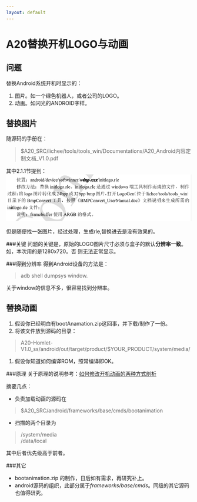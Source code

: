 ```yaml
---
layout: default
---
```


A20替换开机LOGO与动画
=====================

问题
---------------------
替换Android系统开机时显示的：

1. 图片。如一个绿色机器人，或者公司的LOGO。
2. 动画。如闪光的ANDROID字样。

替换图片
---------------------
随源码的手册在：
>$A20_SRC/lichee/tools/tools_win/Documentations/A20_Android内容定制文档_V1.0.pdf

其中2.1.1节提到：
![](/images/how_to_replace_logo.png)

但是随便找一张图片，经过处理，生成rle,替换进去是没有效果的。

###关键
问题的关键是，原始的LOGO图片尺寸必须与盒子的默认**分辨率一致**。如，本次用的是1280x720。否 则无法正常显示。

###得到分辨率
得到Android设备的方法是：   
>adb shell dumpsys window. 

关于window的信息不多，很容易找到分辨率。


替换动画
-------------------------
1. 假设你已经明白有bootAnamation.zip这回事，并下载/制作了一份。
1. 将该文件放到源码的目录：
>A20-Homlet-V1.0_ss/android/out/target/product/$YOUR_PRODUCT/system/media/

1.  假设你知道如何编译ROM，照常编译即OK。

###原理
关于原理的说明参考：[如何修改开机动画的两种方式剖析]( http://blog.csdn.net/ouyang_peng/article/details/9564753 )

摘要几点：

* 负责加载动画的源码在
>$A20_SRC/android/frameworks/base/cmds/bootanimation

* 扫描的两个目录为
>/system/media  
>/data/local  

其中后者优先级高于前者。

###其它
* bootanimation.zip 的制作，日后如有需求，再研究补上。
* android源码的组织，此部分属于*frameworks/base/cmds*。同级的其它源码也值得研究。
